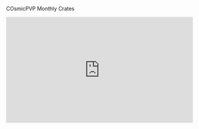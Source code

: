 COsmicPVP Monthly Crates

<div style="width:100%;height:0px;position:relative;padding-bottom:56.604%;"><iframe src="https://streamable.com/e/uqqc1i" frameborder="0" width="100%" height="100%" allowfullscreen style="width:100%;height:100%;position:absolute;left:0px;top:0px;overflow:hidden;"></iframe></div>
